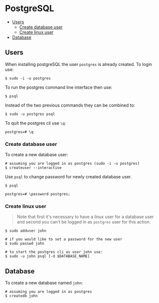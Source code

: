 # PostgreSQL

- [Users](#users)
  - [Create database user](#create-database-user)
  - [Create linux user](#create-linux-user)
- [Database](#database)

## Users

When installing postgreSQL the user `postgres` is already created. To login use:

```shell
$ sudo -i -u postgres
```

To run the postgres command line interface then use:

```shell
$ psql
```

Instead of the two previous commands they can be combined to:

```shell
$ sudo -u postgres psql
```

To quit the postgres cli use `\q`:

```shell
postgres=# \q
```

### Create database user

To create a new database user:

```shell
# assuming you are logged in as postgres (sudo -i -u postgres)
$ createuser --interactive
```

Use `psql` to change password for newly created database user.

```shell
$ psql

postgres=# \password postgres;
```

### Create linux user

> Note that first it's necessary to have a linux user for a database user and second you can't be logged in as `postgres` user for this action.

```shell
$ sudo adduser john

# if you would like to set a password for the new user
$ sudo passwd john

# to start the postgres cli as user john use:
$ sudo -u john psql [-d $DATABASE_NAME]
```

## Database

To create a new database named `john`:

```shell
# assuming you are logged in as postgres
$ createdb john
```
